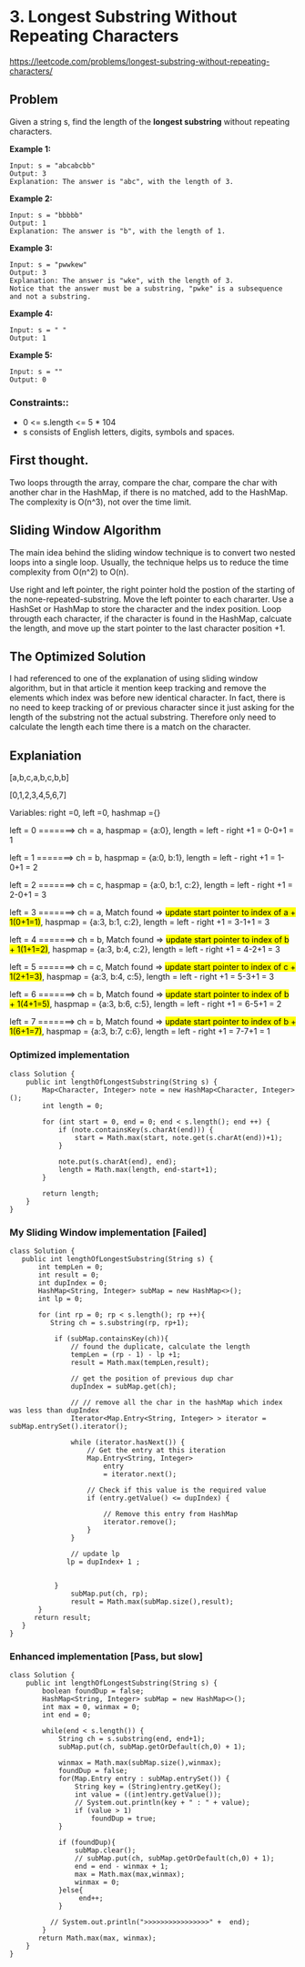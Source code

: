 # 3. Longest Substring Without Repeating Characters
https://leetcode.com/problems/longest-substring-without-repeating-characters/

## Problem

Given a string s, find the length of the **longest substring** without repeating characters.


**Example 1:**
```
Input: s = "abcabcbb"
Output: 3
Explanation: The answer is "abc", with the length of 3.
```
**Example 2:**
```
Input: s = "bbbbb"
Output: 1
Explanation: The answer is "b", with the length of 1.
```
**Example 3:**
```
Input: s = "pwwkew"
Output: 3
Explanation: The answer is "wke", with the length of 3.
Notice that the answer must be a substring, "pwke" is a subsequence and not a substring.
```
**Example 4:**
```
Input: s = " "
Output: 1
```

**Example 5:**
```
Input: s = ""
Output: 0
```

### Constraints::
* 0 <= s.length <= 5 * 104
* s consists of English letters, digits, symbols and spaces.

## First thought. 
Two loops througth the array, compare the char, compare the char with another char in the HashMap, if there is no matched, add to the HashMap. 
The complexity is O(n^3), not over the time limit. 

## Sliding Window Algorithm
The main idea behind the sliding window technique is to convert two nested loops into a single loop. Usually, the technique helps us to reduce the time complexity from O(n^2) to O(n).

Use right and left pointer, the right pointer hold the postion of the starting of the none-repeated-substring. Move the left pointer to each chararter. Use a HashSet or HashMap to store the character and the index position. Loop througth each character, if the character is found in the HashMap, calcuate the length, and move up the start pointer to the last character position +1. 

## The Optimized Solution
I had referenced to one of the explanation of using sliding window algorithm, but in that article it mention keep tracking and remove the elements which index was before new identical character. In fact, there is no need to keep tracking of or previous character since it just asking for the length of the substring not the actual substring. Therefore only need to calculate the length each time there is a match on the character. 

## Explaniation

[a,b,c,a,b,c,b,b]

[0,1,2,3,4,5,6,7]

Variables: right =0, left =0, hashmap ={}

left = 0  =======> ch = a, haspmap = {a:0},  length = left - right +1 = 0-0+1 = 1

left = 1  =======> ch = b, haspmap = {a:0, b:1}, length = left - right +1 = 1-0+1 = 2

left = 2  =======> ch = c, haspmap = {a:0, b:1, c:2}, length = left - right +1 = 2-0+1 = 3

left = 3  =======> ch = a, Match found => <mark>update start pointer to index of a + 1(0+1=1)</mark>, haspmap = {a:3, b:1, c:2},  length = left - right +1 = 3-1+1 = 3

left = 4  =======> ch = b, Match found => <mark>update start pointer to index of b + 1(1+1=2)</mark>, haspmap = {a:3, b:4, c:2},  length = left - right +1 = 4-2+1 = 3

left = 5  =======> ch = c, Match found => <mark>update start pointer to index of c + 1(2+1=3)</mark>, haspmap = {a:3, b:4, c:5},  length = left - right +1 = 5-3+1 = 3

left = 6  =======> ch = b, Match found => <mark>update start pointer to index of b + 1(4+1=5)</mark>, haspmap = {a:3, b:6, c:5},  length = left - right +1 = 6-5+1 = 2

left = 7  =======> ch = b, Match found => <mark>update start pointer to index of b + 1(6+1=7)</mark>, haspmap = {a:3, b:7, c:6},  length = left - right +1 = 7-7+1 = 1

###  Optimized implementation

```
class Solution {
    public int lengthOfLongestSubstring(String s) {
        Map<Character, Integer> note = new HashMap<Character, Integer>();
        int length = 0;
        
        for (int start = 0, end = 0; end < s.length(); end ++) {
            if (note.containsKey(s.charAt(end))) {
                start = Math.max(start, note.get(s.charAt(end))+1);
            }
            
            note.put(s.charAt(end), end);
            length = Math.max(length, end-start+1);
        }
        
        return length;
    }
}
```

### My Sliding Window implementation [Failed]
 ```
class Solution {
    public int lengthOfLongestSubstring(String s) {
        int tempLen = 0;
        int result = 0;
        int dupIndex = 0;
        HashMap<String, Integer> subMap = new HashMap<>();
        int lp = 0;
            
        for (int rp = 0; rp < s.length(); rp ++){
           String ch = s.substring(rp, rp+1);
             
            if (subMap.containsKey(ch)){ 
                // found the duplicate, calculate the length
                tempLen = (rp - 1) - lp +1;
                result = Math.max(tempLen,result);
                
                // get the position of previous dup char
                dupIndex = subMap.get(ch);

                // // remove all the char in the hashMap which index was less than dupIndex
                Iterator<Map.Entry<String, Integer> > iterator = subMap.entrySet().iterator();

                while (iterator.hasNext()) {  
                    // Get the entry at this iteration
                    Map.Entry<String, Integer>
                        entry
                        = iterator.next();
        
                    // Check if this value is the required value
                    if (entry.getValue() <= dupIndex) {
        
                        // Remove this entry from HashMap
                        iterator.remove();
                    }
                }

                // update lp
               lp = dupIndex+ 1 ;       

                
            }
                subMap.put(ch, rp);  
                result = Math.max(subMap.size(),result);
        }         
       return result;
    }
}
```

### Enhanced implementation [Pass, but slow]
```
class Solution {
    public int lengthOfLongestSubstring(String s) {
        boolean foundDup = false;
        HashMap<String, Integer> subMap = new HashMap<>();
        int max = 0, winmax = 0;
        int end = 0;
       
        while(end < s.length()) {
            String ch = s.substring(end, end+1);
            subMap.put(ch, subMap.getOrDefault(ch,0) + 1); 
 
            winmax = Math.max(subMap.size(),winmax);
            foundDup = false;
            for(Map.Entry entry : subMap.entrySet()) {
                String key = (String)entry.getKey();
                int value = ((int)entry.getValue());
                // System.out.println(key + " : " + value);
                if (value > 1)
                    foundDup = true;
            }

            if (foundDup){
                subMap.clear();
                // subMap.put(ch, subMap.getOrDefault(ch,0) + 1); 
                end = end - winmax + 1;
                max = Math.max(max,winmax);
                winmax = 0;               
            }else{
                 end++;
            }
           
          // System.out.println(">>>>>>>>>>>>>>>>" +  end);      
        }
       return Math.max(max, winmax);
    }
}
```

